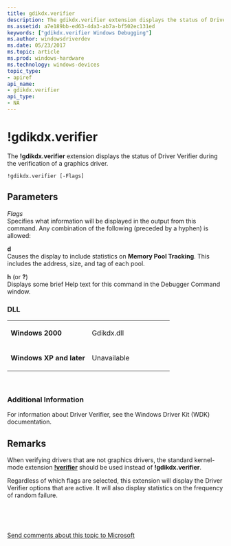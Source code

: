 ```yaml
---
title: gdikdx.verifier
description: The gdikdx.verifier extension displays the status of Driver Verifier during the verification of a graphics driver.
ms.assetid: a7e189bb-ed63-4da3-ab7a-bf502ec131ed
keywords: ["gdikdx.verifier Windows Debugging"]
ms.author: windowsdriverdev
ms.date: 05/23/2017
ms.topic: article
ms.prod: windows-hardware
ms.technology: windows-devices
topic_type:
- apiref
api_name:
- gdikdx.verifier
api_type:
- NA
---
```


# !gdikdx.verifier


The **!gdikdx.verifier** extension displays the status of Driver Verifier during the verification of a graphics driver.

```
!gdikdx.verifier [-Flags] 
```

## <span id="ddk__gdikdx_verifier_dbg"></span><span id="DDK__GDIKDX_VERIFIER_DBG"></span>Parameters


<span id="_______Flags______"></span><span id="_______flags______"></span><span id="_______FLAGS______"></span> *Flags*   
Specifies what information will be displayed in the output from this command. Any combination of the following (preceded by a hyphen) is allowed:

<span id="d"></span><span id="D"></span>**d**  
Causes the display to include statistics on **Memory Pool Tracking**. This includes the address, size, and tag of each pool.

<span id="h__or___"></span><span id="H__OR___"></span>**h** (or **?**)  
Displays some brief Help text for this command in the Debugger Command window.

### <span id="DLL"></span><span id="dll"></span>DLL

<table>
<colgroup>
<col width="50%" />
<col width="50%" />
</colgroup>
<tbody>
<tr class="odd">
<td align="left"><p><strong>Windows 2000</strong></p></td>
<td align="left"><p>Gdikdx.dll</p></td>
</tr>
<tr class="even">
<td align="left"><p><strong>Windows XP and later</strong></p></td>
<td align="left"><p>Unavailable</p></td>
</tr>
</tbody>
</table>

 

### <span id="Additional_Information"></span><span id="additional_information"></span><span id="ADDITIONAL_INFORMATION"></span>Additional Information

For information about Driver Verifier, see the Windows Driver Kit (WDK) documentation.

Remarks
-------

When verifying drivers that are not graphics drivers, the standard kernel-mode extension [**!verifier**](-verifier.md) should be used instead of **!gdikdx.verifier**.

Regardless of which flags are selected, this extension will display the Driver Verifier options that are active. It will also display statistics on the frequency of random failure.

 

 

[Send comments about this topic to Microsoft](mailto:wsddocfb@microsoft.com?subject=Documentation%20feedback%20[debugger\debugger]:%20!gdikdx.verifier%20%20RELEASE:%20%285/15/2017%29&body=%0A%0APRIVACY%20STATEMENT%0A%0AWe%20use%20your%20feedback%20to%20improve%20the%20documentation.%20We%20don't%20use%20your%20email%20address%20for%20any%20other%20purpose,%20and%20we'll%20remove%20your%20email%20address%20from%20our%20system%20after%20the%20issue%20that%20you're%20reporting%20is%20fixed.%20While%20we're%20working%20to%20fix%20this%20issue,%20we%20might%20send%20you%20an%20email%20message%20to%20ask%20for%20more%20info.%20Later,%20we%20might%20also%20send%20you%20an%20email%20message%20to%20let%20you%20know%20that%20we've%20addressed%20your%20feedback.%0A%0AFor%20more%20info%20about%20Microsoft's%20privacy%20policy,%20see%20http://privacy.microsoft.com/default.aspx. "Send comments about this topic to Microsoft")




